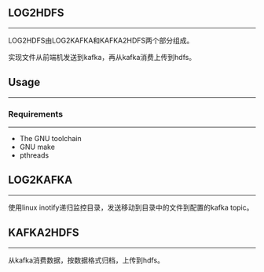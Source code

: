 ## LOG2HDFS
---

LOG2HDFS由LOG2KAFKA和KAFKA2HDFS两个部分组成。

实现文件从前端机发送到kafka，再从kafka消费上传到hdfs。

## Usage
---

### Requirements
---

- The GNU toolchain
- GNU make
- pthreads

## LOG2KAFKA
---

使用linux inotify递归监控目录，发送移动到目录中的文件到配置的kafka topic。

## KAFKA2HDFS
---

从kafka消费数据，按数据格式归档，上传到hdfs。
